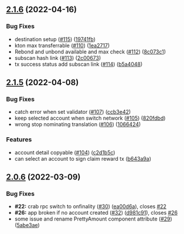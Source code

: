 ## [2.1.6](https://github.com/darwinia-network/apps/compare/v2.1.5...v2.1.6) (2022-04-16)

### Bug Fixes

- destination setup ([#115](https://github.com/darwinia-network/apps/issues/115)) ([19741fb](https://github.com/darwinia-network/apps/commit/19741fb72c0e0a1a55bedc5d29b67be8dcbf7fd5))
- kton max transferrable ([#110](https://github.com/darwinia-network/apps/issues/110)) ([1ea2717](https://github.com/darwinia-network/apps/commit/1ea271777d49221779497dbe489969e5797fafae))
- Rebond and unbond available and max check ([#112](https://github.com/darwinia-network/apps/issues/112)) ([8c073c1](https://github.com/darwinia-network/apps/commit/8c073c165eb2a7d362b886c193d65ace84e6ab42))
- subscan hash link ([#113](https://github.com/darwinia-network/apps/issues/113)) ([2c00673](https://github.com/darwinia-network/apps/commit/2c006730a032a7885f16715b3cb5fc8e4ae8da4d))
- tx success status add subscan link ([#114](https://github.com/darwinia-network/apps/issues/114)) ([b5a4048](https://github.com/darwinia-network/apps/commit/b5a404878369e7e4d2d750399ba11067e36e6927))

## [2.1.5](https://github.com/darwinia-network/apps/compare/v2.1.4...v2.1.5) (2022-04-08)

### Bug Fixes

- catch error when set validator ([#107](https://github.com/darwinia-network/apps/issues/107)) ([ccb3e42](https://github.com/darwinia-network/apps/commit/ccb3e423aca8049f4b81910f49f9e5b2723d387b))
- keep selected account when switch network ([#105](https://github.com/darwinia-network/apps/issues/105)) ([820fdbd](https://github.com/darwinia-network/apps/commit/820fdbd288d7e0e2f8a11e6356c141a4f6ebc39c))
- wrong stop nominating translation ([#106](https://github.com/darwinia-network/apps/issues/106)) ([1066424](https://github.com/darwinia-network/apps/commit/106642419a28065e1b495bc81a2057a32d7a448d))

### Features

- account detail copyable ([#104](https://github.com/darwinia-network/apps/issues/104)) ([c2d1b5c](https://github.com/darwinia-network/apps/commit/c2d1b5c3533930604e1e8e3d9799fcf6f690e21d))
- can select an account to sign claim reward tx ([b643a9a](https://github.com/darwinia-network/apps/commit/b643a9ab6acbe344364e2533bb91c8ebadd60a23))

## [2.0.6](https://github.com/darwinia-network/apps/compare/v2.0.5...v2.0.6) (2022-03-09)

### Bug Fixes

- **#22:** crab rpc switch to onfinality ([#30](https://github.com/darwinia-network/apps/issues/30)) ([ea00d6a](https://github.com/darwinia-network/apps/commit/ea00d6a2dd326b1c43b4bdb5ec359729b635c2b3)), closes [#22](https://github.com/darwinia-network/apps/issues/22)
- **#26:** app broken if no account created ([#32](https://github.com/darwinia-network/apps/issues/32)) ([d981c91](https://github.com/darwinia-network/apps/commit/d981c91005a8798387048c2c54e00dc3370ca30c)), closes [#26](https://github.com/darwinia-network/apps/issues/26)
- some issue and rename PrettyAmount component attribute ([#29](https://github.com/darwinia-network/apps/issues/29)) ([5abe3ae](https://github.com/darwinia-network/apps/commit/5abe3aee8fe3527575b0252d0b1dc6f8df5f92ef))

